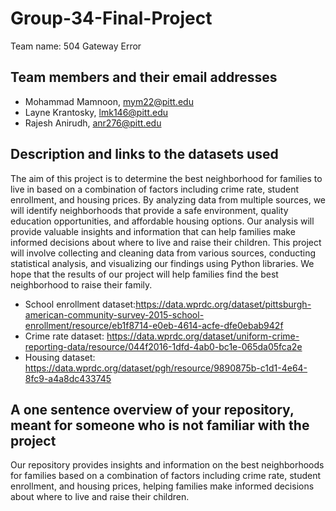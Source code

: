 # Group-34-Final-Project

Team name: 504 Gateway Error

## Team members and their email addresses
* Mohammad Mamnoon, mym22@pitt.edu
* Layne Krantosky, lmk146@pitt.edu
* Rajesh Anirudh, anr276@pitt.edu

## Description and links to the datasets used
The aim of this project is to determine the best neighborhood for families to live in based on a combination of factors including crime rate, student enrollment, and housing prices. By analyzing data from multiple sources, we will identify neighborhoods that provide a safe environment, quality education opportunities, and affordable housing options. Our analysis will provide valuable insights and information that can help families make informed decisions about where to live and raise their children. This project will involve collecting and cleaning data from various sources, conducting statistical analysis, and visualizing our findings using Python libraries. We hope that the results of our project will help families find the best neighborhood to raise their family.

- School enrollment dataset:https://data.wprdc.org/dataset/pittsburgh-american-community-survey-2015-school-enrollment/resource/eb1f8714-e0eb-4614-acfe-dfe0ebab942f
- Crime rate dataset: https://data.wprdc.org/dataset/uniform-crime-reporting-data/resource/044f2016-1dfd-4ab0-bc1e-065da05fca2e 
- Housing dataset: https://data.wprdc.org/dataset/pgh/resource/9890875b-c1d1-4e64-8fc9-a4a8dc433745

## A one sentence overview of your repository, meant for someone who is not familiar with the project
Our repository provides insights and information on the best neighborhoods for families based on a combination of factors including crime rate, student enrollment, and housing prices, helping families make informed decisions about where to live and raise their children.